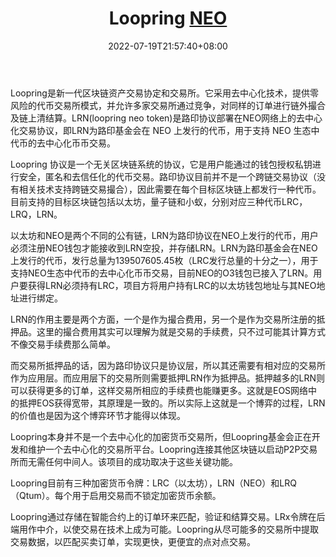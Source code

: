 ﻿---
weight: 
title: "Loopring [NEO](LRN)"
description: "Loopring是新一代区块链资产交易协定和交易所"
date: 2022-07-19T21:57:40+08:00
lastmod: 2022-07-19T16:45:40+08:00
draft: false
authors: ["seven"]
featuredImage: "loopring-neolrn.webp"
link: "https://loopring.org/"
tags: ["数字代币","Loopring [NEO](LRN)"]
categories: ["navigation"]
navigation: ["数字代币"]
lightgallery: true
toc: true
pinned: false
recommend: false
recommend1: false
---
Loopring是新一代区块链资产交易协定和交易所。它采用去中心化技术，提供零风险的代币交易所模式，并允许多家交易所通过竞争，对同样的订单进行链外撮合及链上清结算。LRN(loopring neo token)是路印协议部署在NEO网络上的去中心化交易协议，即LRN为路印基金会在 NEO 上发行的代币，用于支持 NEO 生态中代币的去中心化币币交易。

Loopring 协议是一个无关区块链系统的协议，它是用户能通过的钱包授权私钥进行安全，匿名和去信任化的代币交易。路印协议目前并不是一个跨链交易协议（没有相关技术支持跨链交易撮合），因此需要在每个目标区块链上都发行一种代币。目前支持的目标区块链包括以太坊，量子链和小蚁，分别对应三种代币LRC，LRQ，LRN。

以太坊和NEO是两个不同的公有链，LRN为路印协议在NEO上发行的代币，用户必须注册NEO钱包才能接收到LRN空投，并存储LRN。LRN为路印基金会在NEO上发行的代币，发行总量为139507605.45枚（LRC发行总量的十分之一），用于支持NEO生态中代币的去中心化币币交易，目前NEO的O3钱包已接入了LRN。用户要获得LRN必须持有LRC，项目方将用户持有LRC的以太坊钱包地址与其NEO地址进行绑定。

LRN的作用主要是两个方面，一个是作为撮合费用，另一个是作为交易所注册的抵押品。这里的撮合费用其实可以理解为就是交易的手续费，只不过可能其计算方式不像交易手续费那么简单。

而交易所抵押品的话，因为路印协议只是协议层，所以其还需要有相对应的交易所作为应用层。而应用层下的交易所则需要抵押LRN作为抵押品。抵押越多的LRN则可以获得更多的订单，这样交易所相应的手续费也能赚更多。这就是EOS网络中的抵押EOS获得宽带，其原理是一致的。所以实际上这就是一个博弈的过程，LRN的价值也是因为这个博弈环节才能得以体现。

Loopring本身并不是一个去中心化的加密货币交易所，但Loopring基金会正在开发和维护一个去中心化的交易所平台。Loopring连接其他区块链以启动P2P交易所而无需任何中间人。该项目的成功取决于这些关键功能。

Loopring目前有三种加密货币令牌：LRC（以太坊），LRN（NEO）和LRQ（Qtum）。每个用于启用交易而不锁定加密货币余额。

Loopring通过存储在智能合约上的订单环来匹配，验证和结算交易。LRx令牌在后端用作中介，以使交易在技术上成为可能。Loopring从尽可能多的交易所中提取交易数据，以匹配买卖订单，实现更快，更便宜的点对点交易。